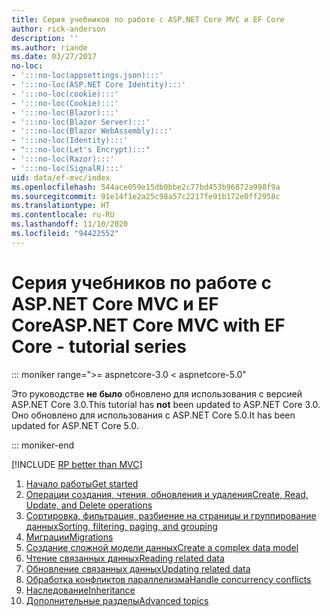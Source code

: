 ```yaml
---
title: Серия учебников по работе с ASP.NET Core MVC и EF Core
author: rick-anderson
description: ''
ms.author: riande
ms.date: 03/27/2017
no-loc:
- ':::no-loc(appsettings.json):::'
- ':::no-loc(ASP.NET Core Identity):::'
- ':::no-loc(cookie):::'
- ':::no-loc(Cookie):::'
- ':::no-loc(Blazor):::'
- ':::no-loc(Blazor Server):::'
- ':::no-loc(Blazor WebAssembly):::'
- ':::no-loc(Identity):::'
- ":::no-loc(Let's Encrypt):::"
- ':::no-loc(Razor):::'
- ':::no-loc(SignalR):::'
uid: data/ef-mvc/index
ms.openlocfilehash: 544ace059e15db0bbe2c77bd453b96872a998f9a
ms.sourcegitcommit: 91e14f1e2a25c98a57c2217fe91b172e0ff2958c
ms.translationtype: HT
ms.contentlocale: ru-RU
ms.lasthandoff: 11/10/2020
ms.locfileid: "94422552"
---
```

# <a name="aspnet-core-mvc-with-ef-core---tutorial-series"></a><span data-ttu-id="6ca42-102">Серия учебников по работе с ASP.NET Core MVC и EF Core</span><span class="sxs-lookup"><span data-stu-id="6ca42-102">ASP.NET Core MVC with EF Core - tutorial series</span></span>

::: moniker range=">= aspnetcore-3.0 < aspnetcore-5.0"

<span data-ttu-id="6ca42-103">Это руководстве **не было** обновлено для использования с версией ASP.NET Core 3.0.</span><span class="sxs-lookup"><span data-stu-id="6ca42-103">This tutorial has **not** been updated to ASP.NET Core 3.0.</span></span> <span data-ttu-id="6ca42-104">Оно обновлено для использования с ASP.NET Core 5.0.</span><span class="sxs-lookup"><span data-stu-id="6ca42-104">It has been updated for ASP.NET Core 5.0.</span></span>

::: moniker-end

[!INCLUDE [RP better than MVC](../../includes/RP-EF/rp-over-mvc.md)]

1. [<span data-ttu-id="6ca42-105">Начало работы</span><span class="sxs-lookup"><span data-stu-id="6ca42-105">Get started</span></span>](xref:data/ef-mvc/intro)
1. [<span data-ttu-id="6ca42-106">Операции создания, чтения, обновления и удаления</span><span class="sxs-lookup"><span data-stu-id="6ca42-106">Create, Read, Update, and Delete operations</span></span>](xref:data/ef-mvc/crud)
1. [<span data-ttu-id="6ca42-107">Сортировка, фильтрация, разбиение на страницы и группирование данных</span><span class="sxs-lookup"><span data-stu-id="6ca42-107">Sorting, filtering, paging, and grouping</span></span>](xref:data/ef-mvc/sort-filter-page)
1. [<span data-ttu-id="6ca42-108">Миграции</span><span class="sxs-lookup"><span data-stu-id="6ca42-108">Migrations</span></span>](xref:data/ef-mvc/migrations)
1. [<span data-ttu-id="6ca42-109">Создание сложной модели данных</span><span class="sxs-lookup"><span data-stu-id="6ca42-109">Create a complex data model</span></span>](xref:data/ef-mvc/complex-data-model)
1. [<span data-ttu-id="6ca42-110">Чтение связанных данных</span><span class="sxs-lookup"><span data-stu-id="6ca42-110">Reading related data</span></span>](xref:data/ef-mvc/read-related-data)
1. [<span data-ttu-id="6ca42-111">Обновление связанных данных</span><span class="sxs-lookup"><span data-stu-id="6ca42-111">Updating related data</span></span>](xref:data/ef-mvc/update-related-data)
1. [<span data-ttu-id="6ca42-112">Обработка конфликтов параллелизма</span><span class="sxs-lookup"><span data-stu-id="6ca42-112">Handle concurrency conflicts</span></span>](xref:data/ef-mvc/concurrency)
1. [<span data-ttu-id="6ca42-113">Наследование</span><span class="sxs-lookup"><span data-stu-id="6ca42-113">Inheritance</span></span>](xref:data/ef-mvc/inheritance)
1. [<span data-ttu-id="6ca42-114">Дополнительные разделы</span><span class="sxs-lookup"><span data-stu-id="6ca42-114">Advanced topics</span></span>](xref:data/ef-mvc/advanced)
